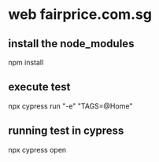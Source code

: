 
# web fairprice.com.sg

## install the node_modules
npm install

## execute test
 npx cypress run "-e" "TAGS=@Home"


## running test in cypress
npx cypress open